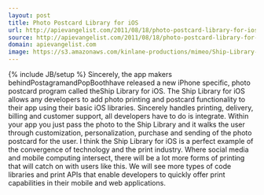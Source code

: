 ```yaml
---
layout: post
title: Photo Postcard Library for iOS
url: http://apievangelist.com/2011/08/18/photo-postcard-library-for-ios/
source: http://apievangelist.com/2011/08/18/photo-postcard-library-for-ios/
domain: apievangelist.com
image: https://s3.amazonaws.com/kinlane-productions/mimeo/Ship-Library-for-iOS.png
---
```

{% include JB/setup %}
Sincerely, the app makers behindPostagramandPopBoothhave released a new iPhone specific, photo postcard program called theShip Library for iOS.
The Ship Library for iOS allows any developers to add photo printing and postcard functionality to their app using their basic iOS libraries.
Sincerely handles printing, delivery, billing and customer support, all developers have to do is integrate. Within your app you just pass the photo to the Ship Library and it walks the user through customization, personalization, purchase and sending of the photo postcard for the user.
I think the Ship Library for iOS is a perfect example of the convergence of technology and the print industry. Where social media and mobile computing intersect, there will be a lot more forms of printing that will catch on with users like this.
We will see more types of code libraries and print APIs that enable developers to quickly offer print capabilities in their mobile and web applications.